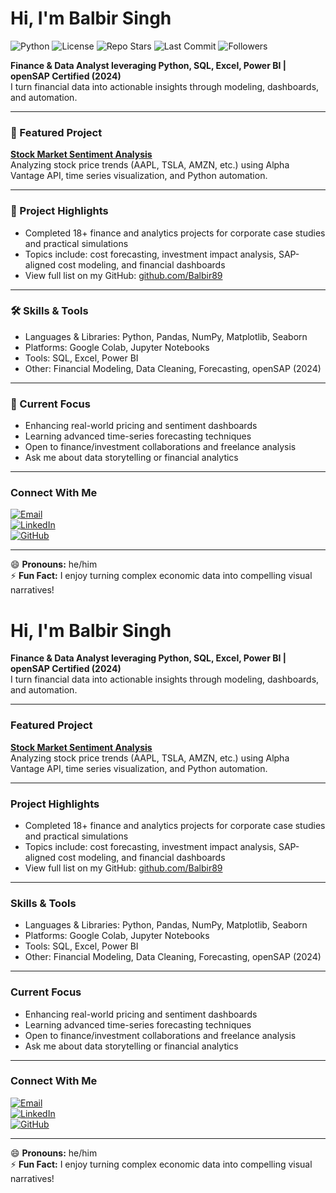 # Hi, I'm Balbir Singh

![Python](https://img.shields.io/badge/python-3.7%2B-blue) 
![License](https://img.shields.io/badge/license-MIT-green) 
![Repo Stars](https://img.shields.io/github/stars/Balbir89/stock-market-sentiment-analysis?style=social)
![Last Commit](https://img.shields.io/github/last-commit/Balbir89/stock-market-sentiment-analysis)
![Followers](https://img.shields.io/github/followers/Balbir89?label=Follow&style=social)

**Finance & Data Analyst leveraging Python, SQL, Excel, Power BI | openSAP Certified (2024)**  
I turn financial data into actionable insights through modeling, dashboards, and automation.

---

### 🌟 Featured Project  
**[Stock Market Sentiment Analysis](https://github.com/Balbir89/stock-market-sentiment-analysis)**  
Analyzing stock price trends (AAPL, TSLA, AMZN, etc.) using Alpha Vantage API, time series visualization, and Python automation.

---

### 🚀 Project Highlights  
- Completed 18+ finance and analytics projects for corporate case studies and practical simulations  
- Topics include: cost forecasting, investment impact analysis, SAP-aligned cost modeling, and financial dashboards  
- View full list on my GitHub: [github.com/Balbir89](https://github.com/Balbir89)

---

### 🛠️ Skills & Tools  
- Languages & Libraries: Python, Pandas, NumPy, Matplotlib, Seaborn  
- Platforms: Google Colab, Jupyter Notebooks  
- Tools: SQL, Excel, Power BI  
- Other: Financial Modeling, Data Cleaning, Forecasting, openSAP (2024)

---

### 🎯 Current Focus  
- Enhancing real-world pricing and sentiment dashboards  
- Learning advanced time-series forecasting techniques  
- Open to finance/investment collaborations and freelance analysis  
- Ask me about data storytelling or financial analytics

---

### Connect With Me

[![Email](https://img.shields.io/badge/Email-balbirbhatia.20@gmail.com-red?style=flat-square&logo=gmail)](mailto:balbirbhatia.20@gmail.com)  
[![LinkedIn](https://img.shields.io/badge/LinkedIn-Balbir_Singh-blue?style=flat-square&logo=linkedin)](https://www.linkedin.com/in/balbir-finance-investment-berlin/)  
[![GitHub](https://img.shields.io/badge/GitHub-Balbir89-black?style=flat-square&logo=github)](https://github.com/Balbir89)


---

😄 **Pronouns:** he/him  
⚡ **Fun Fact:** I enjoy turning complex economic data into compelling visual narratives!







# Hi, I'm Balbir Singh

**Finance & Data Analyst leveraging Python, SQL, Excel, Power BI | openSAP Certified (2024)**  
I turn financial data into actionable insights through modeling, dashboards, and automation.

---

### Featured Project  
**[Stock Market Sentiment Analysis](https://github.com/Balbir89/stock-market-sentiment-analysis)**  
Analyzing stock price trends (AAPL, TSLA, AMZN, etc.) using Alpha Vantage API, time series visualization, and Python automation.

---

### Project Highlights  
- Completed 18+ finance and analytics projects for corporate case studies and practical simulations  
- Topics include: cost forecasting, investment impact analysis, SAP-aligned cost modeling, and financial dashboards  
- View full list on my GitHub: [github.com/Balbir89](https://github.com/Balbir89)

---

### Skills & Tools  
- Languages & Libraries: Python, Pandas, NumPy, Matplotlib, Seaborn  
- Platforms: Google Colab, Jupyter Notebooks  
- Tools: SQL, Excel, Power BI  
- Other: Financial Modeling, Data Cleaning, Forecasting, openSAP (2024)

---

### Current Focus  
- Enhancing real-world pricing and sentiment dashboards  
- Learning advanced time-series forecasting techniques  
- Open to finance/investment collaborations and freelance analysis  
- Ask me about data storytelling or financial analytics

---

### Connect With Me

[![Email](https://img.shields.io/badge/Email-balbirbhatia.20@gmail.com-red?style=flat-square&logo=gmail)](mailto:balbirbhatia.20@gmail.com)  
[![LinkedIn](https://img.shields.io/badge/LinkedIn-Balbir_Singh-blue?style=flat-square&logo=linkedin)](https://www.linkedin.com/in/balbir-finance-investment-berlin/)  
[![GitHub](https://img.shields.io/badge/GitHub-Balbir89-black?style=flat-square&logo=github)](https://github.com/Balbir89)


---

😄 **Pronouns:** he/him  
⚡ **Fun Fact:** I enjoy turning complex economic data into compelling visual narratives!


